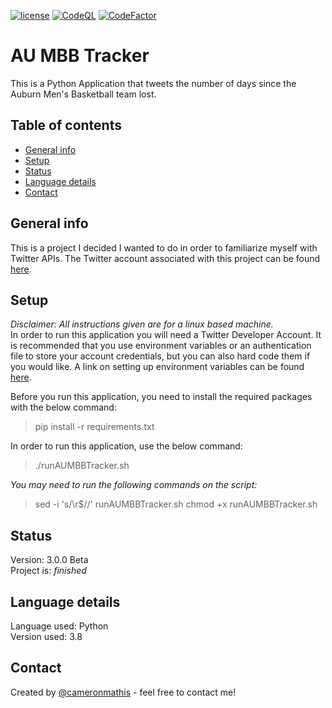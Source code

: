 [![license](https://img.shields.io/github/license/cameronmathis/AUMBBTracker)](LICENSE)
[![CodeQL](https://github.com/cameronmathis/AUMBBTracker/actions/workflows/codeql-analysis.yaml/badge.svg)](https://github.com/cameronmathis/AUMBBTracker/actions/workflows/codeql-analysis.yaml)
[![CodeFactor](https://www.codefactor.io/repository/github/cameronmathis/AUMBBTracker/badge)](https://www.codefactor.io/repository/github/cameronmathis/AUMBBTracker)

# AU MBB Tracker

This is a Python Application that tweets the number of days since the Auburn Men's Basketball team lost.

## Table of contents

- [General info](#general-info)
- [Setup](#setup)
- [Status](#status)
- [Language details](#Language-details)
- [Contact](#contact)

## General info

This is a project I decided I wanted to do in order to familiarize myself with Twitter APIs. The Twitter account associated with this project can be found [here](https://twitter.com/AUMBBTracker).

## Setup

_Disclaimer: All instructions given are for a linux based machine._ </br>
In order to run this application you will need a Twitter Developer Account. It is recommended that you use environment variables or an authentication file to store your account credentials, but you can also hard code them if you would like. A link on setting up environment variables can be found [here](https://www.twilio.com/blog/2017/01/how-to-set-environment-variables.html). </br>

Before you run this application, you need to install the required packages with the below command:

> pip install -r requirements.txt

In order to run this application, use the below command:

> ./runAUMBBTracker.sh

_You may need to run the following commands on the script:_

> sed -i 's/\r$//' runAUMBBTracker.sh
> chmod +x runAUMBBTracker.sh

## Status

Version: 3.0.0 Beta </br>
Project is: _finished_

## Language details

Language used: Python </br>
Version used: 3.8

## Contact

Created by [@cameronmathis](https://github.com/cameronmathis/) - feel free to contact me!
